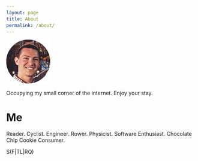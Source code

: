 ```yaml
---
layout: page
title: About
permalink: /about/
---
```


![About image](/assets/me.png)

Occupying my small corner of the internet. Enjoy your stay.

# Me

Reader.
Cyclist.
Engineer.
Rower.
Physicist.
Software Enthusiast.
Chocolate Chip Cookie Consumer.

S(F\|TL\|RQ)

